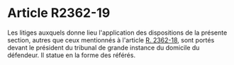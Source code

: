 # Article R2362-19

Les litiges auxquels donne lieu l'application des dispositions de la présente section, autres que ceux mentionnés à l'article [R. 2362-18][1], sont portés devant le président du tribunal de grande instance du domicile du défendeur. Il statue en la forme des référés.

 [1]: /affichCodeArticle.do?cidTexte=LEGITEXT000006072050&idArticle=LEGIARTI000018774258&dateTexte=&categorieLien=cid
